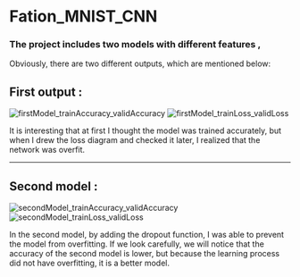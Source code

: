 # Fation_MNIST_CNN

### The project includes two models with different features ,
Obviously, there are two different outputs, which are mentioned below:

## First output :
![firstModel_trainAccuracy_validAccuracy](https://github.com/payamsaemij/Fation_MNIST_CNN/assets/109211741/32a33e60-eda8-490f-a9d1-2d3c02b77aec)
![firstModel_trainLoss_validLoss](https://github.com/payamsaemij/Fation_MNIST_CNN/assets/109211741/fb0a8e0b-4852-4be6-aed2-a794920daa42)

It is interesting that at first I thought the model was trained accurately, but when I drew the loss diagram and checked it later, I realized that the network was overfit.




-----
## Second model : 
![secondModel_trainAccuracy_validAccuracy](https://github.com/payamsaemij/Fation_MNIST_CNN/assets/109211741/0897de5e-9599-4f64-b187-8e8d335c0c33)
![secondModel_trainLoss_validLoss](https://github.com/payamsaemij/Fation_MNIST_CNN/assets/109211741/88e7e337-fc03-498c-832d-f460fac78352)

In the second model, by adding the dropout function, I was able to prevent the model from overfitting.
If we look carefully, we will notice that the accuracy of the second model is lower, but because the learning process did not have overfitting, it is a better model.

